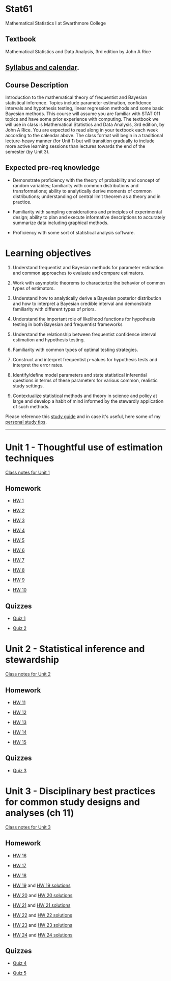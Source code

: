 # Stat61

Mathematical Statistics I at Swarthmore College

## Textbook 

Mathematical Statistics and Data Analysis, 3rd edition by John A Rice 

## [Syllabus and calendar](https://profsuzy.github.io/Stat61/F22%20Calendar%2C%20Syllabus%2C%20and%20Study%20Guide.pdf). 


## Course Description

Introduction to the mathematical theory of frequentist and Bayesian statistical inference. Topics include parameter estimation, confidence intervals and hypothesis testing, linear regression methods and some basic Bayesian methods. This course will assume you are familiar with STAT 011 topics and have some prior experience with computing. The textbook we will use in class is Mathematical Statistics and Data Analysis, 3rd edition, by John A Rice. You are expected to read along in your textbook each week according to the calendar above. The class format will begin in a traditional lecture-heavy manner (for Unit 1) but will transition gradually to include more active learning sessions than lectures towards the end of the semester (by Unit 3). 


## Expected pre-req knowledge  

* Demonstrate proficiency with the theory of probability and concept of random variables; familiarity with common distributions and transformations; ability to analytically derive moments of common distributions; understanding of central limit theorem as a theory and in practice. 

* Familiarity with sampling considerations and principles of experimental design; ability to plan and execute informative descriptions to accurately summarize data including graphical methods. 

* Proficiency with some sort of statistical analysis software.

# Learning objectives 

1. Understand frequentist and Bayesian methods for parameter estimation and common approaches to evaluate and compare estimators.  

2. Work with asymptotic theorems to characterize the behavior of common types of estimators. 

3. Understand how to analytically derive a Bayesian posterior distribution and how to interpret a Bayesian credible interval and demonstrate familiarity with different types of priors.  

4. Understand the important role of likelihood functions for hypothesis testing in both Bayesian and frequentist frameworks 

5. Understand the relationship between frequentist confidence interval estimation and hypothesis testing.  

6. Familiarity with common types of optimal testing strategies.

7. Construct and interpret frequentist p-values for hypothesis tests and interpret the error rates. 

8. Identify/define model parameters and state statistical inferential questions in terms of these parameters for various common, realistic study settings.   

9. Contextualize statistical methods and theory in science and policy at large and develop a habit of mind informed by the stewardly application of such methods. 


Please reference this [study guide](https://profsuzy.github.io/Stat61/study_guide.md) and in case it's useful, here some of my [personal study tips](https://profsuzy.github.io/Stat61/Homework_Study%Tips.pdf).

***


# Unit 1 - Thoughtful use of estimation techniques

[Class notes for Unit 1](https://profsuzy.github.io/Stat61/Unit1_Complete_Notes.pdf)

## Homework 

* [HW 1](https://profsuzy.github.io/Stat61/hw1-template.pdf) 

* [HW 2](https://profsuzy.github.io/Stat61/hw2-template.pdf)

* [HW 3](https://profsuzy.github.io/Stat61/hw3-template.pdf)

* [HW 4](https://profsuzy.github.io/Stat61/hw4-template.pdf)

* [HW 5](https://profsuzy.github.io/Stat61/hw5-template.pdf)

* [HW 6](https://profsuzy.github.io/Stat61/hw6-template.pdf)

* [HW 7](https://profsuzy.github.io/Stat61/hw7-template.pdf)

* [HW 8](https://profsuzy.github.io/Stat61/hw8-template.pdf)

* [HW 9](https://profsuzy.github.io/Stat61/hw9-template.pdf)

* [HW 10](https://profsuzy.github.io/Stat61/hw10-template.pdf)

## Quizzes 

* [Quiz 1](https://profsuzy.github.io/Stat61/Quiz1.pdf)

* [Quiz 2](https://profsuzy.github.io/Stat61/Quiz2.pdf)


# Unit 2 - Statistical inference and stewardship 

[Class notes for Unit 2](https://profsuzy.github.io/Stat61/Unit2_Complete_Notes.pdf)

## Homework 

* [HW 11](https://profsuzy.github.io/Stat61/hw11-template.pdf)

* [HW 12](https://profsuzy.github.io/Stat61/hw12-template.pdf)

* [HW 13](https://profsuzy.github.io/Stat61/w13-template.pdf)

* [HW 14](https://profsuzy.github.io/Stat61/hw14-template.pdf)

* [HW 15](https://profsuzy.github.io/Stat61/hw15-template.pdf)

## Quizzes 

* [Quiz 3](https://profsuzy.github.io/Stat61/Quiz3.pdf)

# Unit 3 - Disciplinary best practices for common study designs and analyses (ch 11)

[Class notes for Unit 3](https://profsuzy.github.io/Stat61/Unit3_Complete_Notes.pdf)

## Homework 

* [HW 16](https://profsuzy.github.io/Stat61/hw16-template.pdf)

* [HW 17](https://profsuzy.github.io/Stat61/hw17-template.pdf)

* [HW 18](https://profsuzy.github.io/Stat61/hw18-template.pdf)

* [HW 19](https://profsuzy.github.io/Stat61/hw19-template.pdf) and [HW 19 solutions](https://profsuzy.github.io/Stat61/hw19-solution.pdf)

* [HW 20](https://profsuzy.github.io/Stat61/hw10-template.pdf) and [HW 20 solutions](https://profsuzy.github.io/Stat61/hw20-solution.pdf)

* [HW 21](https://profsuzy.github.io/Stat61/hw21-template.pdf) and [HW 21 solutions](https://profsuzy.github.io/Stat61/hw21-solns.pdf)

* [HW 22](https://profsuzy.github.io/Stat61/hw22-template.pdf) and [HW 22 solutions](https://profsuzy.github.io/Stat61/hw11-solns.pdf)

* [HW 23](https://profsuzy.github.io/Stat61/hw23-template.pdf) and [HW 23 solutions](https://profsuzy.github.io/Stat61/hw23-solns.pdf)

* [HW 24](https://profsuzy.github.io/Stat61/hw24-template.pdf) and [HW 24 solutions](https://profsuzy.github.io/Stat61/hw24-solns.pdf)

## Quizzes 

* [Quiz 4]()

* [Quiz 5](https://profsuzy.github.io/Stat61/Quiz5.pdf) 
